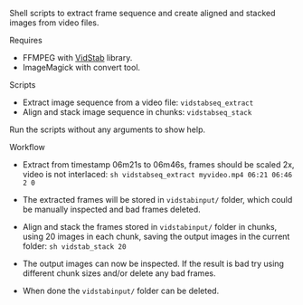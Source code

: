 Shell scripts to extract frame sequence and create aligned and stacked images from video files.

Requires
* FFMPEG with [VidStab](https://github.com/georgmartius/vid.stab) library.
* ImageMagick with convert tool.

Scripts
* Extract image sequence from a video file: `vidstabseq_extract`
* Align and stack image sequence in chunks: `vidstabseq_stack`

Run the scripts without any arguments to show help.

Workflow

* Extract from timestamp 06m21s to 06m46s, frames should be scaled 2x, video is not interlaced:
`sh vidstabseq_extract myvideo.mp4 06:21 06:46 2 0`

* The extracted frames will be stored in `vidstabinput/` folder, which could be manually inspected and bad frames deleted.

* Align and stack the frames stored in `vidstabinput/` folder in chunks, using 20 images in each chunk, saving the output images in the current folder:
`sh vidstab_stack 20`

* The output images can now be inspected. If the result is bad try using different chunk sizes and/or delete any bad frames.

* When done the `vidstabinput/` folder can be deleted.
